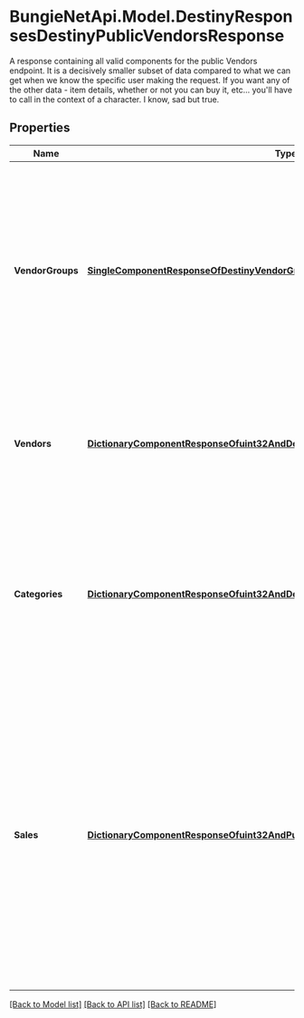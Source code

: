# BungieNetApi.Model.DestinyResponsesDestinyPublicVendorsResponse
A response containing all valid components for the public Vendors endpoint.   It is a decisively smaller subset of data compared to what we can get when we know the specific user making the request.   If you want any of the other data - item details, whether or not you can buy it, etc... you'll have to call in the context of a character. I know, sad but true.
## Properties

Name | Type | Description | Notes
------------ | ------------- | ------------- | -------------
**VendorGroups** | [**SingleComponentResponseOfDestinyVendorGroupComponent**](SingleComponentResponseOfDestinyVendorGroupComponent.md) | For Vendors being returned, this will give you the information you need to group them and order them in the same way that the Bungie Companion app performs grouping. It will automatically be returned if you request the Vendors component.  COMPONENT TYPE: Vendors | [optional] 
**Vendors** | [**DictionaryComponentResponseOfuint32AndDestinyPublicVendorComponent**](DictionaryComponentResponseOfuint32AndDestinyPublicVendorComponent.md) | The base properties of the vendor. These are keyed by the Vendor Hash, so you will get one Vendor Component per vendor returned.  COMPONENT TYPE: Vendors | [optional] 
**Categories** | [**DictionaryComponentResponseOfuint32AndDestinyVendorCategoriesComponent**](DictionaryComponentResponseOfuint32AndDestinyVendorCategoriesComponent.md) | Categories that the vendor has available, and references to the sales therein. These are keyed by the Vendor Hash, so you will get one Categories Component per vendor returned.  COMPONENT TYPE: VendorCategories | [optional] 
**Sales** | [**DictionaryComponentResponseOfuint32AndPublicDestinyVendorSaleItemSetComponent**](DictionaryComponentResponseOfuint32AndPublicDestinyVendorSaleItemSetComponent.md) | Sales, keyed by the vendorItemIndex of the item being sold. These are keyed by the Vendor Hash, so you will get one Sale Item Set Component per vendor returned.  Note that within the Sale Item Set component, the sales are themselves keyed by the vendorSaleIndex, so you can relate it to the corrent sale item definition within the Vendor&#39;s definition.  COMPONENT TYPE: VendorSales | [optional] 

[[Back to Model list]](../README.md#documentation-for-models) [[Back to API list]](../README.md#documentation-for-api-endpoints) [[Back to README]](../README.md)


